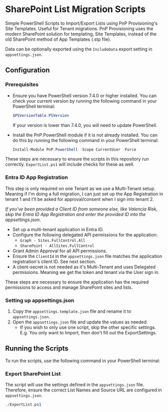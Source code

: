 # SharePoint List Migration Scripts
Simple PowerShell Scripts to Import/Export Lists using PnP Provisioning's Site Templates. Useful for Tenant migrations.
PnP Provisioning uses the modern SharePoint solution for templating, Site Templates, instead of the old SharePoint method of App Templates (.stp file).

Data can be optionally exported using the `IncludeData` export setting in `appsettings.json`.

## Configuration

### Prerequisites

* Ensure you have PowerShell version 7.4.0 or higher installed. You can check your current version by running the following command in your PowerShell terminal:
  ```powershell
  $PSVersionTable.PSVersion
  ```
  If your version is lower than 7.4.0, you will need to update PowerShell.

* Install the PnP.PowerShell module if it is not already installed. You can do this by running the following command in your PowerShell terminal:
  ```powershell
  Install-Module PnP.PowerShell -Scope CurrentUser -Force
  ```

These steps are necessary to ensure the scripts in this repository run correctly. `ExportList.ps1` will include checks for these as well.

### Entra ID App Registration

This step is only required on one Tenant as we use a Multi-Tenant setup. Meaning if I'm doing a full migration, I can just set up the App Registration in tenant 1 and I'll be asked for approval/consent when I sign into tenant 2.

*If you've been provided a Client ID from someone else, like Valencia Risk, skip the Entra ID App Registration and enter the provided ID into the appsettings.json.*

* Set up a multi-tenant application in Entra ID.
* Configure the following delegated API permissions for the application:
  * `Graph - Sites.FullControl.All`
  * `SharePoint - AllSites.FullControl`
* Grant Admin Approval for all API permissions.
* Ensure the `ClientId` in the `appsettings.json` file matches the application registration's client ID. See next section.
* A client-secret is not needed as it's Multi-Tenant and uses Delegated permissions. Meaning we get the token and tenant via the User sign in.

These steps are necessary to ensure the application has the required permissions to access and manage SharePoint sites and lists.

### Setting up appsettings.json

1. Copy the `appsettings.template.json` file and rename it to `appsettings.json`.
2. Open the `appsettings.json` file and update the values as needed.
    - If you wish to only use one script, skip the other specific settings. E.g. You only want to Import, then don't fill out the ExportSettings.

## Running the Scripts

To run the scripts, use the following command in your PowerShell terminal:

### Export SharePoint List
The script will use the settings defined in the `appsettings.json` file. Therefore, ensure the correct List Names and Source URL are configured in `appsettings.json`.

```powershell
./ExportList.ps1
```
